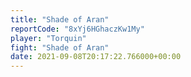 ```yaml
---
title: "Shade of Aran"
reportCode: "8xYj6HGhaczKw1My"
player: "Torquin"
fight: "Shade of Aran"
date: 2021-09-08T20:17:22.766000+00:00
---
```


